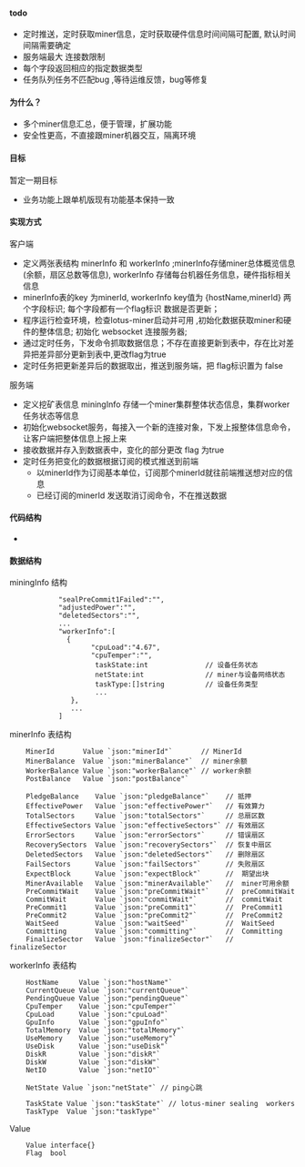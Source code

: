 #### todo
* 定时推送，定时获取miner信息，定时获取硬件信息时间间隔可配置, 默认时间间隔需要确定
* 服务端最大 连接数限制
* 每个字段返回相应的指定数据类型
* 任务队列任务不匹配bug ,等待运维反馈，bug等修复


#### 为什么？
* 多个miner信息汇总，便于管理，扩展功能
* 安全性更高，不直接跟miner机器交互，隔离环境
####  目标
暂定一期目标
*  业务功能上跟单机版现有功能基本保持一致

#### 实现方式

客户端
* 定义两张表结构 minerInfo 和 workerInfo ;minerInfo存储miner总体概览信息(余额，扇区总数等信息), workerInfo 存储每台机器任务信息，硬件指标相关信息
* minerInfo表的key 为minerId, workerInfo key值为 {hostName,minerId} 两个字段标识; 每个字段都有一个flag标识 数据是否更新；
* 程序运行检查环境，检查lotus-miner启动并可用 ,初始化数据获取miner和硬件的整体信息; 初始化 websocket 连接服务器; 
* 通过定时任务，下发命令抓取数据信息；不存在直接更新到表中，存在比对差异把差异部分更新到表中,更改flag为true 
* 定时任务把更新差异后的数据取出，推送到服务端，把 flag标识置为 false 

服务端
* 定义挖矿表信息 miningInfo 存储一个miner集群整体状态信息，集群worker任务状态等信息 
* 初始化websocket服务，每接入一个新的连接对象，下发上报整体信息命令，让客户端把整体信息上报上来
* 接收数据并存入到数据表中，变化的部分更改 flag 为true
* 定时任务把变化的数据根据订阅的模式推送到前端
    * 以minerId作为订阅基本单位，订阅那个minerId就往前端推送想对应的信息 
    * 已经订阅的minerId 发送取消订阅命令，不在推送数据

#### 代码结构
* 



#### 数据结构

miningInfo 结构

                "sealPreCommit1Failed":"",
                "adjustedPower":"",
                "deletedSectors":"",
                ...
                "workerInfo":[
                  {
                        "cpuLoad":"4.67",
                        "cpuTemper":"",
                         taskState:int              // 设备任务状态 
                         netState:int               // miner与设备网络状态
                         taskType:[]string          // 设备任务类型 
                         ...
                   },
                   ...    
                ]
            



minerInfo 表结构

    	MinerId       Value `json:"minerId"`       // MinerId
    	MinerBalance  Value `json:"minerBalance"`  // miner余额
    	WorkerBalance Value `json:"workerBalance"` // worker余额
    	PostBalance   Value `json:"postBalance"`
    
    	PledgeBalance    Value `json:"pledgeBalance"`    // 抵押
    	EffectivePower   Value `json:"effectivePower"`   // 有效算力
    	TotalSectors     Value `json:"totalSectors"`     // 总扇区数
    	EffectiveSectors Value `json:"effectiveSectors"` // 有效扇区
    	ErrorSectors     Value `json:"errorSectors"`     // 错误扇区
    	RecoverySectors  Value `json:"recoverySectors"`  // 恢复中扇区
    	DeletedSectors   Value `json:"deletedSectors"`   // 删除扇区
    	FailSectors      Value `json:"failSectors"`      // 失败扇区
    	ExpectBlock      Value `json:"expectBlock"`      //  期望出块
    	MinerAvailable   Value `json:"minerAvailable"`   //  miner可用余额
    	PreCommitWait    Value `json:"preCommitWait"`    //  preCommitWait
    	CommitWait       Value `json:"commitWait"`       //  commitWait
    	PreCommit1       Value `json:"preCommit1"`       //  PreCommit1
    	PreCommit2       Value `json:"preCommit2"`       //  PreCommit2
    	WaitSeed         Value `json:"waitSeed"`         //  WaitSeed
    	Committing       Value `json:"committing"`       //  Committing
    	FinalizeSector   Value `json:"finalizeSector"`   //  finalizeSector
    	
    	
workerInfo 表结构

    	HostName     Value `json:"hostName"`
    	CurrentQueue Value `json:"currentQueue"`
    	PendingQueue Value `json:"pendingQueue"`
    	CpuTemper    Value `json:"cpuTemper"`
    	CpuLoad      Value `json:"cpuLoad"`
    	GpuInfo      Value `json:"gpuInfo"`
    	TotalMemory  Value `json:"totalMemory"`
    	UseMemory    Value `json:"useMemory"`
    	UseDisk      Value `json:"useDisk"`
    	DiskR        Value `json:"diskR"`
    	DiskW        Value `json:"diskW"`
    	NetIO        Value `json:"netIO"`
    
    	NetState Value `json:"netState"` // ping心跳
    
    	TaskState Value `json:"taskState"` // lotus-miner sealing  workers
    	TaskType  Value `json:"taskType"`   
    	
Value 

    	Value interface{}
    	Flag  bool
     	    	     	
    	